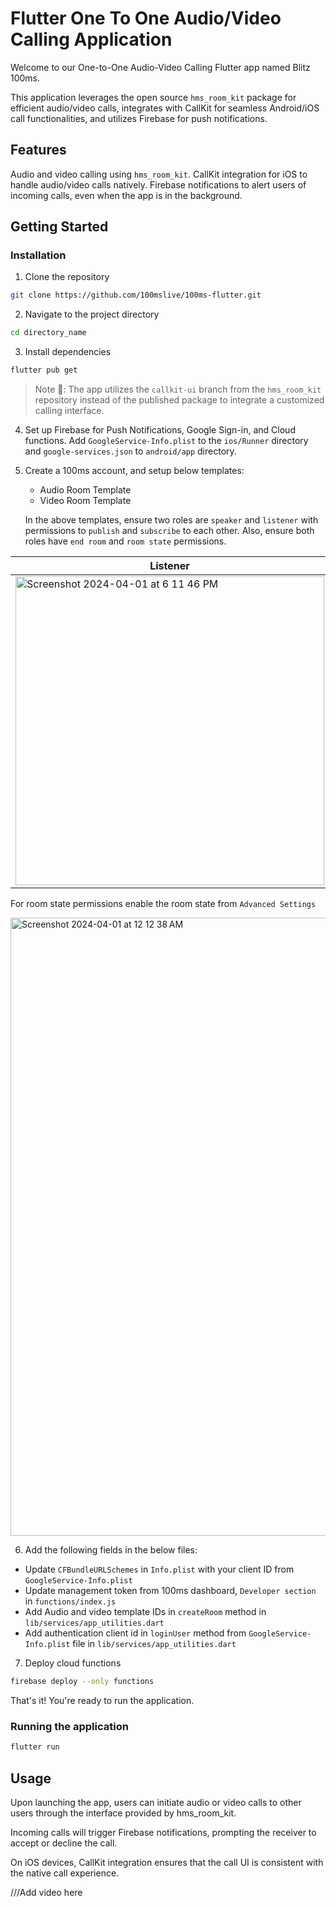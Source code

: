 # Flutter One To One Audio/Video Calling Application

Welcome to our One-to-One Audio-Video Calling Flutter app named Blitz 100ms.


This application leverages the open source `hms_room_kit` package for efficient audio/video calls, integrates with CallKit for seamless Android/iOS call functionalities, and utilizes Firebase for push notifications.

## Features
Audio and video calling using `hms_room_kit`.
CallKit integration for iOS to handle audio/video calls natively.
Firebase notifications to alert users of incoming calls, even when the app is in the background.

## Getting Started

### Installation

1. Clone the repository

```bash
git clone https://github.com/100mslive/100ms-flutter.git
```

2. Navigate to the project directory

```bash
cd directory_name
```

3. Install dependencies

```bash
flutter pub get
```

> Note 🔑: The app utilizes the `callkit-ui` branch from the `hms_room_kit` repository instead of the published package to integrate a customized calling interface.

4. Set up Firebase for Push Notifications, Google Sign-in, and Cloud functions. Add `GoogleService-Info.plist` to the `ios/Runner` directory and `google-services.json` to `android/app` directory.

5. Create a 100ms account, and setup below templates:

    - Audio Room Template 
    - Video Room Template

    In the above templates, ensure two roles are `speaker` and `listener` with permissions to `publish` and `subscribe` to each other. Also, ensure both roles have `end room` and `room state` permissions.

| Listener | Speaker |
|----------|---------|
|  <img width="494" alt="Screenshot 2024-04-01 at 6 11 46 PM" src="https://github.com/100mslive/100ms-flutter/assets/93931528/c3cfaa68-1872-44a5-91fe-37af8a7232ca"> | <img width="494" alt="Screenshot 2024-04-01 at 6 12 03 PM" src="https://github.com/100mslive/100ms-flutter/assets/93931528/90f24e52-a83c-488f-b753-9bc9bc47ba0f"> |

For room state permissions enable the room state from `Advanced Settings`


<img width="989" alt="Screenshot 2024-04-01 at 12 12 38 AM" src="https://github.com/100mslive/100ms-flutter/assets/93931528/cde6f46e-bc5b-4c06-bc08-edc461871b04">


6. Add the following fields in the below files:

  - Update `CFBundleURLSchemes` in `Info.plist` with your client ID from `GoogleService-Info.plist`
  - Update management token from 100ms dashboard, `Developer section` in `functions/index.js`
  - Add Audio and video template IDs in `createRoom` method in `lib/services/app_utilities.dart`
  - Add authentication client id in `loginUser` method from `GoogleService-Info.plist` file in `lib/services/app_utilities.dart`

7. Deploy cloud functions

```bash
firebase deploy --only functions
```

That's it! You're ready to run the application.

### Running the application

```bash
flutter run
```

## Usage

Upon launching the app, users can initiate audio or video calls to other users through the interface provided by hms_room_kit.

Incoming calls will trigger Firebase notifications, prompting the receiver to accept or decline the call. 

On iOS devices, CallKit integration ensures that the call UI is consistent with the native call experience.

///Add video here
